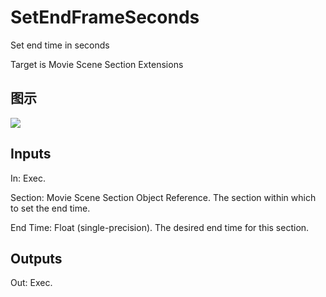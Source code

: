 # SetEndFrameSeconds

Set end time in seconds

Target is Movie Scene Section Extensions

## 图示

![]($-20221218-20531829.png)

## Inputs

In: Exec.

Section: Movie Scene Section Object Reference. The section within which to set the end time.

End Time: Float (single-precision). The desired end time for this section.  

## Outputs

Out: Exec.

